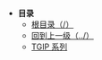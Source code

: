 * **目录**
  * [根目录（/）](/README)
  * [回到上一级（../）](/README)
  * [TGIP 系列](/study/BigData/Pulsar/TGIP系列)

